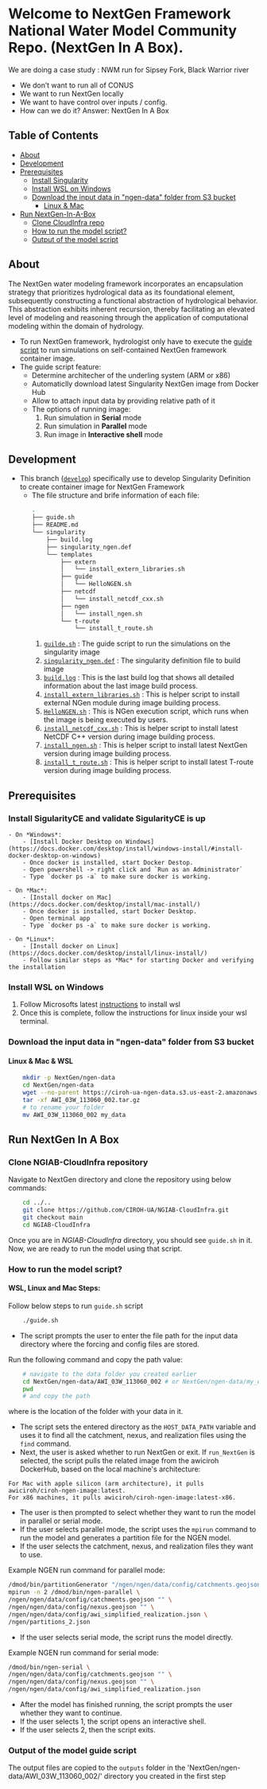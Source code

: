 # Welcome to NextGen Framework National Water Model Community Repo. (NextGen In A Box).

We are doing a case study : NWM run for Sipsey Fork, Black Warrior river
- We don’t want to run all of CONUS
- We want to run NextGen locally
- We want to have control over inputs / config.
- How can we do it? Answer: NextGen In A Box

## Table of Contents
* [About](#about)
* [Development](#development)
* [Prerequisites](#prerequisites)
    + [Install Singularity](#install-sigularityce-and-validate-sigularityce-is-up)
    + [Install WSL on Windows](#Install-WSL-on-Windows-)
    + [Download the input data in "ngen-data" folder from S3 bucket ](#download-the-input-data-in--ngen-data--folder-from-s3-bucket--)
      - [Linux & Mac](#linux---mac)
* [Run NextGen-In-A-Box](#run-nextgen-in-a-box)
    + [Clone CloudInfra repo](#clone-cloudinfra-repo)
    + [How to run the model script?](#how-to-run-the-model-script-)
    + [Output of the model script](#output-of-the-model-script)

## About
The NextGen water modeling framework incorporates an encapsulation strategy that prioritizes hydrological data as its foundational element, subsequently constructing a functional abstraction of hydrological behavior. This abstraction exhibits inherent recursion, thereby facilitating an elevated level of modeling and reasoning through the application of computational modeling within the domain of hydrology.
* To run NextGen framework, hydrologist only have to execute the [guide script](https://github.com/CIROH-UA/Ngen-Singularity/blob/main/guide.sh) to run simulations on self-contained NextGen framework container image.
* The guide script feature:
    * Determine architecher of the underling system (ARM or x86)
    * Automaticlly download latest Singularity NextGen image from Docker Hub
    * Allow to attach input data by providing relative path of it
    * The options of running image:
        1. Run simulation in **Serial** mode 
        1. Run simulation in **Parallel** mode
        1. Run image in **Interactive shell** mode

## Development
- This branch ([`develop`](https://github.com/CIROH-UA/Ngen-Singularity/tree/develop)) specifically use to develop Singularity Definition to create container image for NextGen Framework
    - The file structure and brife information of each file:
        ```bash 
        .
        ├── guide.sh
        ├── README.md
        └── singularity
            ├── build.log
            ├── singularity_ngen.def
            └── templates
                ├── extern
                │   └── install_extern_libraries.sh
                ├── guide
                │   └── HelloNGEN.sh
                ├── netcdf
                │   └── install_netcdf_cxx.sh
                ├── ngen
                │   └── install_ngen.sh
                └── t-route
                    └── install_t_route.sh
        ```
        1. [`guilde.sh`](guide.sh) : The guide script to run the simulations on the singularity image
        2. [`singularity_ngen.def`](singularity/singularity_ngen.def) : The singularity definition file to build image
        3. [`build.log`](singularity/build.log) : This is the last build log that shows all detailed information about the last image build process.
        4. [`install_extern_libraries.sh`](singularity/templates/extern/install_extern_libraries.sh) : This is helper script to install external NGen module during image building process.
        5. [`HelloNGEN.sh`](singularity/templates/guide/HelloNGEN.sh) : This is NGen execution script, which runs when the image is being executed by users.
        6. [`install_netcdf_cxx.sh`](singularity/templates/netcdf/install_netcdf_cxx.sh) : This is helper script to install latest NetCDF C++ version during image building process.
        7. [`install_ngen.sh`](singularity/templates/ngen/install_ngen.sh) : This is helper script to install latest NextGen version during image building process.
        8. [`install_t_route.sh`](singularity/templates/t-route/install_t_route.sh) : This is helper script to install latest T-route version during image building process.

<!-- * Documentation of how to run the model. (README.md) -->

## Prerequisites

### Install SigularityCE and validate SigularityCE is up
    - On *Windows*:
        - [Install Docker Desktop on Windows](https://docs.docker.com/desktop/install/windows-install/#install-docker-desktop-on-windows)
        - Once docker is installed, start Docker Destop.
        - Open powershell -> right click and `Run as an Administrator` 
        - Type `docker ps -a` to make sure docker is working.
    
    - On *Mac*:
        - [Install docker on Mac](https://docs.docker.com/desktop/install/mac-install/) 
        - Once docker is installed, start Docker Desktop.
        - Open terminal app
        - Type `docker ps -a` to make sure docker is working.
        
    - On *Linux*:
        - [Install docker on Linux](https://docs.docker.com/desktop/install/linux-install/)
        - Follow similar steps as *Mac* for starting Docker and verifying the installation

### Install WSL on Windows

1. Follow Microsofts latest [instructions](https://learn.microsoft.com/en-us/windows/wsl/install) to install wsl  
2. Once this is complete, follow the instructions for linux inside your wsl terminal.

    
### Download the input data in "ngen-data" folder from S3 bucket

#### Linux & Mac & WSL

```bash   
    mkdir -p NextGen/ngen-data
    cd NextGen/ngen-data
    wget --no-parent https://ciroh-ua-ngen-data.s3.us-east-2.amazonaws.com/AWI-002/AWI_03W_113060_002.tar.gz
    tar -xf AWI_03W_113060_002.tar.gz
    # to rename your folder
    mv AWI_03W_113060_002 my_data
```

## Run NextGen In A Box

### Clone NGIAB-CloudInfra repository

Navigate to NextGen directory and clone the repository using below commands:

```bash
    cd ../..
    git clone https://github.com/CIROH-UA/NGIAB-CloudInfra.git
    git checkout main
    cd NGIAB-CloudInfra
```  
Once you are in *NGIAB-CloudInfra* directory, you should see `guide.sh` in it. Now, we are ready to run the model using that script. 

### How to run the model script?

#### WSL, Linux and Mac Steps:
Follow below steps to run `guide.sh` script 

```bash
    ./guide.sh    
```
- The script prompts the user to enter the file path for the input data directory where the forcing and config files are stored. 

Run the following command and copy the path value:  
```bash
    # navigate to the data folder you created earlier
    cd NextGen/ngen-data/AWI_03W_113060_002 # or NextGen/ngen-data/my_data if you renamed it
    pwd
    # and copy the path

```
where <path> is the location of the folder with your data in it.
    
- The script sets the entered directory as the `HOST_DATA_PATH` variable and uses it to find all the catchment, nexus, and realization files using the `find` command.
- Next, the user is asked whether to run NextGen or exit. If `run_NextGen` is selected, the script pulls the related image from the awiciroh DockerHub, based on the local machine's architecture:
```
For Mac with apple silicon (arm architecture), it pulls awiciroh/ciroh-ngen-image:latest.
For x86 machines, it pulls awiciroh/ciroh-ngen-image:latest-x86.
```

- The user is then prompted to select whether they want to run the model in parallel or serial mode.
- If the user selects parallel mode, the script uses the `mpirun` command to run the model and generates a partition file for the NGEN model.
- If the user selects the catchment, nexus, and realization files they want to use.

Example NGEN run command for parallel mode: 
```bash
/dmod/bin/partitionGenerator "/ngen/ngen/data/config/catchments.geojson" "/ngen/ngen/data/config/nexus.geojson" "partitions_2.json" "2" '' ''
mpirun -n 2 /dmod/bin/ngen-parallel \
/ngen/ngen/data/config/catchments.geojson "" \
/ngen/ngen/data/config/nexus.geojson "" \
/ngen/ngen/data/config/awi_simplified_realization.json \
/ngen/partitions_2.json
```
- If the user selects serial mode, the script runs the model directly.

Example NGEN run command for serial mode: 
```bash
/dmod/bin/ngen-serial \
/ngen/ngen/data/config/catchments.geojson "" \
/ngen/ngen/data/config/nexus.geojson "" \
/ngen/ngen/data/config/awi_simplified_realization.json
```
- After the model has finished running, the script prompts the user whether they want to continue.
- If the user selects 1, the script opens an interactive shell.
- If the user selects 2, then the script exits.

### Output of the model guide script

The output files are copied to the `outputs` folder in the 'NextGen/ngen-data/AWI_03W_113060_002/' directory you created in the first step

